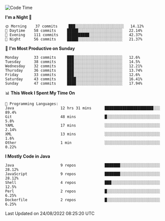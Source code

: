 <!--START_SECTION:waka-->
![Code Time](http://img.shields.io/badge/Code%20Time-1%2C106%20hrs%2021%20mins-blue)

**I'm a Night 🦉** 

```text
🌞 Morning    37 commits     ███░░░░░░░░░░░░░░░░░░░░░░   14.12% 
🌆 Daytime    58 commits     █████░░░░░░░░░░░░░░░░░░░░   22.14% 
🌃 Evening    111 commits    ██████████░░░░░░░░░░░░░░░   42.37% 
🌙 Night      56 commits     █████░░░░░░░░░░░░░░░░░░░░   21.37%

```
📅 **I'm Most Productive on Sunday** 

```text
Monday       33 commits     ███░░░░░░░░░░░░░░░░░░░░░░   12.6% 
Tuesday      38 commits     ███░░░░░░░░░░░░░░░░░░░░░░   14.5% 
Wednesday    32 commits     ███░░░░░░░░░░░░░░░░░░░░░░   12.21% 
Thursday     36 commits     ███░░░░░░░░░░░░░░░░░░░░░░   13.74% 
Friday       33 commits     ███░░░░░░░░░░░░░░░░░░░░░░   12.6% 
Saturday     43 commits     ████░░░░░░░░░░░░░░░░░░░░░   16.41% 
Sunday       47 commits     ████░░░░░░░░░░░░░░░░░░░░░   17.94%

```


📊 **This Week I Spent My Time On** 

```text
💬 Programming Languages: 
Java                     12 hrs 31 mins      ██████████████████████░░░   89.4% 
Git                      48 mins             █░░░░░░░░░░░░░░░░░░░░░░░░   5.8% 
YAML                     17 mins             ░░░░░░░░░░░░░░░░░░░░░░░░░   2.14% 
XML                      13 mins             ░░░░░░░░░░░░░░░░░░░░░░░░░   1.6% 
Other                    1 min               ░░░░░░░░░░░░░░░░░░░░░░░░░   0.22%

```

**I Mostly Code in Java** 

```text
Java                     9 repos             ███████░░░░░░░░░░░░░░░░░░   28.12% 
JavaScript               9 repos             ███████░░░░░░░░░░░░░░░░░░   28.12% 
Shell                    4 repos             ███░░░░░░░░░░░░░░░░░░░░░░   12.5% 
Perl                     2 repos             █░░░░░░░░░░░░░░░░░░░░░░░░   6.25% 
Dockerfile               2 repos             █░░░░░░░░░░░░░░░░░░░░░░░░   6.25%

```



 Last Updated on 24/08/2022 08:25:20 UTC
<!--END_SECTION:waka-->
